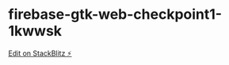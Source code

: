 # firebase-gtk-web-checkpoint1-1kwwsk

[Edit on StackBlitz ⚡️](https://stackblitz.com/edit/firebase-gtk-web-checkpoint1-1kwwsk)